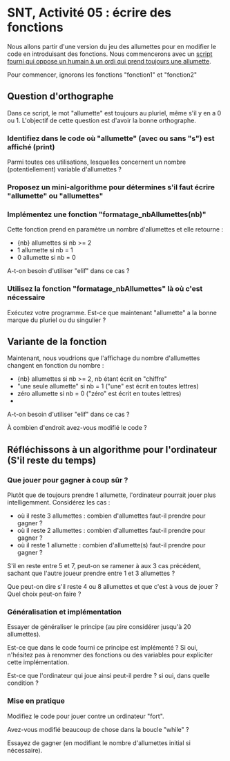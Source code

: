 # SNT, Activité 05 : écrire des fonctions

Nous allons partir d'une version du jeu des allumettes pour en modifier le code en introduisant des fonctions. 
Nous commencerons avec un [script fourni qui oppose un humain à un ordi qui prend toujours une allumette](05_allumettes.py). 

Pour commencer, ignorons les fonctions "fonction1" et "fonction2"

## Question d'orthographe

Dans ce script, le mot "allumette" est toujours au pluriel, même s'il y en a 0 ou 1. L'objectif de cette question est d'avoir la bonne orthographe.

### Identifiez dans le code où "allumette" (avec ou sans "s") est affiché (print)

Parmi toutes ces utilisations, lesquelles concernent un nombre (potentiellement) variable d'allumettes ?

### Proposez un mini-algorithme pour détermines s'il faut écrire "allumette" ou "allumettes"

### Implémentez une fonction "formatage_nbAllumettes(nb)"

Cette fonction prend en paramètre un nombre d'allumettes et elle retourne : 
 - {nb} allumettes si nb >= 2
 - 1 allumette si nb = 1
 - 0 allumette si nb = 0

A-t-on besoin d'utiliser "elif" dans ce cas ?

### Utilisez la fonction "formatage_nbAllumettes" là où c'est nécessaire

Exécutez votre programme. Est-ce que maintenant "allumette" a la bonne marque du pluriel ou du singulier ?


## Variante de la fonction

Maintenant, nous voudrions que l'affichage du nombre d'allumettes changent en fonction du nombre : 
 - {nb} allumettes si nb >= 2, nb étant écrit en "chiffre"
 - "une seule allumette" si nb = 1 ("une" est écrit en toutes lettres)
 - zéro allumette si nb = 0 ("zéro" est écrit en toutes lettres)
 - 
A-t-on besoin d'utiliser "elif" dans ce cas ?

À combien d'endroit avez-vous modifié le code ? 

## Réfléchissons à un algorithme pour l'ordinateur (S'il reste du temps)

### Que jouer pour gagner à coup sûr ? 

Plutôt que de toujours prendre 1 allumette, l'ordinateur pourrait jouer plus intelligemment. Considérez les cas :
 - où il reste 3 allumettes : combien d'allumettes faut-il prendre pour gagner ? 
 - où il reste 2 allumettes : combien d'allumettes faut-il prendre pour gagner ? 
 - où il reste 1 allumette : combien d'allumette(s) faut-il prendre pour gagner ? 

S'il en reste entre 5 et 7, peut-on se ramener à aux 3 cas précédent, sachant que l'autre joueur prendre entre 1 et 3 allumettes ? 

Que peut-on dire s'il reste 4 ou 8 allumettes et que c'est à vous de jouer ? Quel choix peut-on faire ? 

### Généralisation et implémentation

Essayer de généraliser le principe (au pire considérer jusqu'à 20 allumettes).

Est-ce que dans le code fourni ce principe est implémenté ? Si oui, n'hésitez pas à renommer des fonctions ou des variables pour expliciter cette implémentation.

Est-ce que l'ordinateur qui joue ainsi peut-il perdre ? si oui, dans quelle condition ? 

### Mise en pratique

Modifiez le code pour jouer contre un ordinateur "fort".

Avez-vous modifié beaucoup de chose dans la boucle "while" ?

Essayez de gagner (en modifiant le nombre d'allumettes initial si nécessaire).
